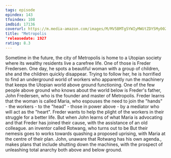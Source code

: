 ```yaml
---
tags: episode
epindex: 143
tfoindex: 108
imdbid: 17136
coverurl: https://m.media-amazon.com/images/M/MV5BMTg5YWIyMWUtZDY5My00Zjc1LTljOTctYmI0MWRmY2M2NmRkXkEyXkFqcGdeQXVyMTMxODk2OTU@._V1_SY300_CR0,0,202,300_.jpg
title: "Metropolis
"releasedate: 1927
rating: 8.3
---
```


Sometime in the future, the city of Metropolis is home to a Utopian society where its wealthy residents live a carefree life. One of those is Freder Fredersen. One day, he spots a beautiful woman with a group of children, she and the children quickly disappear. Trying to follow her, he is horrified to find an underground world of workers who apparently run the machinery that keeps the Utopian world above ground functioning. One of the few people above ground who knows about the world below is Freder's father, John Fredersen, who is the founder and master of Metropolis. Freder learns that the woman is called Maria, who espouses the need to join the "hands" - the workers - to the "head" - those in power above - by a mediator who will act as the "heart". Freder wants to help the plight of the workers in their struggle for a better life. But when John learns of what Maria is advocating and that Freder has joined their cause, with the assistance of an old colleague. an inventor called Rotwang, who turns out to be But their nemesis goes to works towards quashing a proposed uprising, with Maria at the centre of their plan. John, unaware that Rotwang has his own agenda., makes plans that include shutting down the machines, with the prospect of unleashing total anarchy both above and below ground.